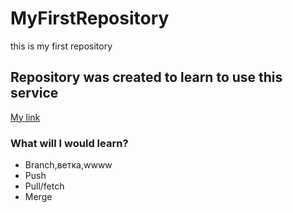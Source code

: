 # MyFirstRepository
this is my first repository
## Repository was created to learn to use this service
[My link](https://github.com/ViFeduk)
### What will I would learn?
* Branch,ветка,wwww
* Push
* Pull/fetch
* Merge
